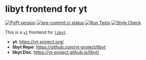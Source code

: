 # libyt frontend for yt

[![PyPI version](https://badge.fury.io/py/yt_libyt.svg)](https://badge.fury.io/py/yt_libyt)
[![pre-commit.ci status](https://results.pre-commit.ci/badge/github/cindytsai/yt_libyt/main.svg)](https://results.pre-commit.ci/latest/github/cindytsai/yt_libyt/main)
[![Run Tests](https://github.com/cindytsai/yt_libyt/actions/workflows/build-test.yml/badge.svg)](https://github.com/cindytsai/yt_libyt/actions/workflows/build-test.yml)
[![Style Check](https://github.com/cindytsai/yt_libyt/actions/workflows/style-check.yml/badge.svg)](https://github.com/cindytsai/yt_libyt/actions/workflows/style-check.yml)


This is a [`yt`](https://yt-project.org/) frontend for [`libyt`](https://github.com/yt-project/libyt).


* **yt**: https://yt-project.org/
* **libyt Repo**: https://github.com/yt-project/libyt
* **libyt Doc**: https://yt-project.github.io/libyt/
